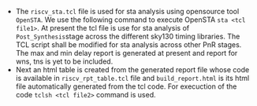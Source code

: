 - The ```riscv_sta.tcl``` file is used for sta analysis using opensource tool ``OpenSTA``. We use the following command to execute OpenSTA ```sta <tcl file1>```. At present the tcl file is use for sta analysis of ``Post_Synthesis``stage across the different sky130 timing libraries. The TCL script shall be modified for sta analysis across other PnR stages. The max and min delay report is generated at present and report for wns, tns is yet to be included.
- Next an html table is created from the generated report file whose code is available in ``riscv_rpt_table.tcl`` file and ``build_report.html`` is its html file automatically generated from the tcl code. For execuction of the code ``tclsh <tcl file2>`` command is used. 



